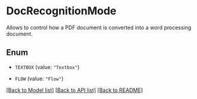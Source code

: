 
# DocRecognitionMode
Allows to control how a PDF document is converted into a word processing document.

## Enum


* `TEXTBOX` (value: `"Textbox"`)

* `FLOW` (value: `"Flow"`)


[[Back to Model list]](../../README.md#documentation-for-models) [[Back to API list]](../../README.md#documentation-for-api-endpoints) [[Back to README]](../../README.md)


